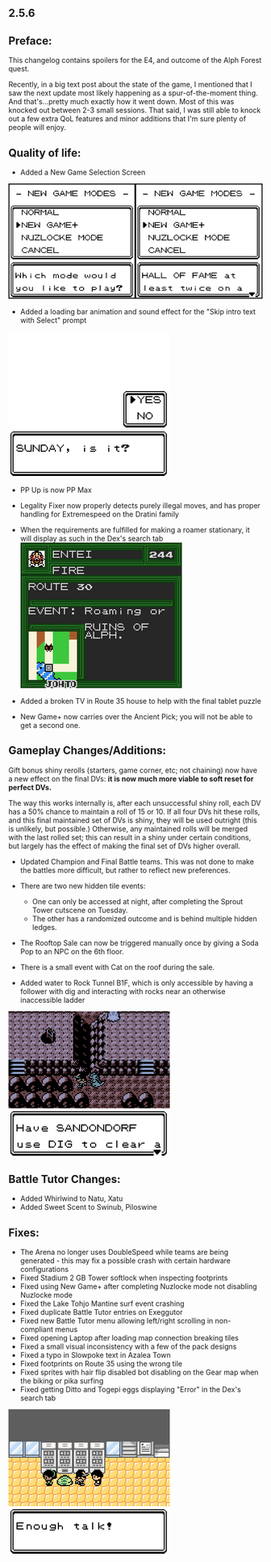 2.5.6
--------------
## Preface:

This changelog contains spoilers for the E4, and outcome of the Alph Forest quest.

Recently, in a big text post about the state of the game, I mentioned that I saw the next update most likely happening as a spur-of-the-moment thing. And that's...pretty much exactly how it went down. Most of this was knocked out between 2-3 small sessions. That said, I was still able to knock out a few extra QoL features and minor additions that I'm sure plenty of people will enjoy.

## Quality of life:

 - Added a New Game Selection Screen
 
 ![](images/2_5_6_Changelog/image_1.png)
 
 - Added a loading bar animation and sound effect for the "Skip intro text with Select" prompt
 
 ![](images/2_5_6_Changelog/image_2.gif)

 - PP Up is now PP Max

 - Legality Fixer now properly detects purely illegal moves, and has proper handling for Extremespeed on the Dratini family

 - When the requirements are fulfilled for making a roamer stationary, it will display as such in the Dex's search tab
 ![](images/2_5_6_Changelog/image_3.png)

 - Added a broken TV in Route 35 house to help with the final tablet puzzle

 - New Game+ now carries over the Ancient Pick; you will not be able to get a second one.

## Gameplay Changes/Additions:

Gift bonus shiny rerolls (starters, game corner, etc; not chaining) now have a new effect on the final DVs: **it is now much more viable to soft reset for perfect DVs.**

The way this works internally is, after each unsuccessful shiny roll, each DV has a 50% chance to maintain a roll of 15 or 10. If all four DVs hit these rolls, and this final maintained set of DVs is shiny, they will be used outright (this is unlikely, but possible.) Otherwise, any maintained rolls will be merged with the last rolled set; this can result in a shiny under certain conditions, but largely has the effect of making the final set of DVs higher overall.

 - Updated Champion and Final Battle teams. This was not done to make the battles more difficult, but rather to reflect new preferences.

 - There are two new hidden tile events:
	 * One can only be accessed at night, after completing the Sprout Tower cutscene on Tuesday. 
	 * The other has a randomized outcome and is behind multiple hidden ledges.

 - The Rooftop Sale can now be triggered manually once by giving a Soda Pop to an NPC on the 6th floor.
 
 - There is a small event with Cat on the roof during the sale.

 - Added water to Rock Tunnel B1F, which is only accessible by having a follower with dig and interacting with rocks near an otherwise inaccessible ladder

 ![](images/2_5_6_Changelog/image_4.png)

## Battle Tutor Changes:

 - Added Whirlwind to Natu, Xatu
 - Added Sweet Scent to Swinub, Piloswine

## Fixes:

 - The Arena no longer uses DoubleSpeed while teams are being generated - this may fix a possible crash with certain hardware configurations
 - Fixed Stadium 2 GB Tower softlock when inspecting footprints
 - Fixed using New Game+ after completing Nuzlocke mode not disabling Nuzlocke mode
 - Fixed the Lake Tohjo Mantine surf event crashing
 - Fixed duplicate Battle Tutor entries on Exeggutor
 - Fixed new Battle Tutor menu allowing left/right scrolling in non-compliant menus
 - Fixed opening Laptop after loading map connection breaking tiles
 - Fixed a small visual inconsistency with a few of the pack designs
 - Fixed a typo in Slowpoke text in Azalea Town
 - Fixed footprints on Route 35 using the wrong tile
 - Fixed sprites with hair flip disabled bot disabling on the Gear map when the biking or pika surfing
 - Fixed getting Ditto and Togepi eggs displaying "Error" in the Dex's search tab

 ![](images/2_5_6_Changelog/image_5.png)